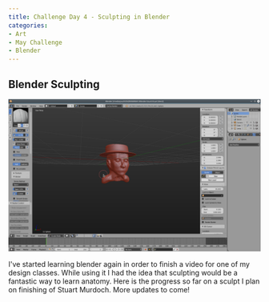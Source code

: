 ```yaml
---
title: Challenge Day 4 - Sculpting in Blender
categories: 
- Art
- May Challenge
- Blender
---
```


## Blender Sculpting

![Sculpting in Blender](/images/blender/sculpt.png)

I've started learning blender again in order to finish a video for one of my
design classes. While using it I had the idea that sculpting 
would be a fantastic way to learn anatomy. Here is the progress so far on
a sculpt I plan on finishing of Stuart Murdoch. More updates to come!
